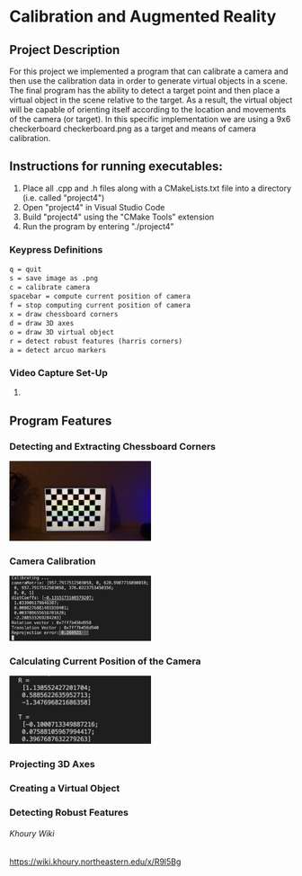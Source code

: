 # Calibration and Augmented Reality

## Project Description
For this project we implemented a program that can calibrate a camera and then use the calibration data in order to generate virtual objects in a scene. The final program has the ability to detect a target point and then place a virtual object in the scene relative to the target. As a result, the virtual object will be capable of orienting itself according to the location and movements of the camera (or target). In this specific implementation we are using a 9x6 checkerboard checkerboard.png  as a target and means of camera calibration. 

## Instructions for running executables:
1. Place all .cpp and .h files along with a CMakeLists.txt file into a directory (i.e. called "project4")
2. Open "project4" in Visual Studio Code
3. Build "project4" using the "CMake Tools" extension
4. Run the program by entering "./project4" 

### Keypress Definitions
```
q = quit
s = save image as .png
c = calibrate camera
spacebar = compute current position of camera
f = stop computing current position of camera
x = draw chessboard corners
d = draw 3D axes
o = draw 3D virtual object
r = detect robust features (harris corners)
a = detect arcuo markers
```

### Video Capture Set-Up
1. 

## Program Features

### Detecting and Extracting Chessboard Corners

<img src="/readme-images/chessboard-corners.png" width=50%>

### Camera Calibration

<img src="/readme-images/calibration.png" width=50%>

### Calculating Current Position of the Camera

<img src="/readme-images/camera-position.png" width=50%>

### Projecting 3D Axes

### Creating a Virtual Object

### Detecting Robust Features


###### Khoury Wiki
https://wiki.khoury.northeastern.edu/x/R9l5Bg
